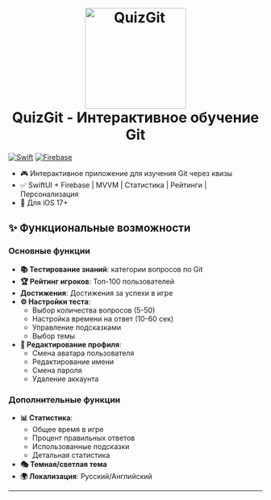 <h1 align="center">
  <br>
  <img src="Documentation/Screenshots/logo.png" alt="QuizGit" width="200">
  <br>
  QuizGit - Интерактивное обучение Git
  <br>
</h1>

[![Swift](https://img.shields.io/badge/Swift-6-orange.svg)](https://swift.org/)
[![Firebase](https://img.shields.io/badge/Firebase-13.0-red.svg)](https://firebase.google.com)

- 🎮 Интерактивное приложение для изучения Git через квизы 
- ✅ SwiftUI + Firebase | MVVM | Статистика | Рейтинги | Персонализация
- 🚀 Для iOS 17+ 

## ✨ Функциональные возможности

### Основные функции
- **📚 Тестирование знаний**: категории вопросов по Git
- **🏆 Рейтинг игроков**: Топ-100 пользователей
- **Достижения**: Достижения за успехи в игре
- **⚙️ Настройки теста**: 
  - Выбор количества вопросов (5-50)
  - Настройка времени на ответ (10-60 сек)
  - Управление подсказками
  - Выбор темы
- **👤 Редактирование профиля**:
  - Смена аватара пользователя
  - Редактирование имени
  - Смена пароля
  - Удаление аккаунта

### Дополнительные функции
- **📊 Статистика**: 
  - Общее время в игре
  - Процент правильных ответов
  - Использованные подсказки
  - Детальная статистика
- **🎭 Темная/светлая тема**
- **🌍 Локализация**: Русский/Английский

---
